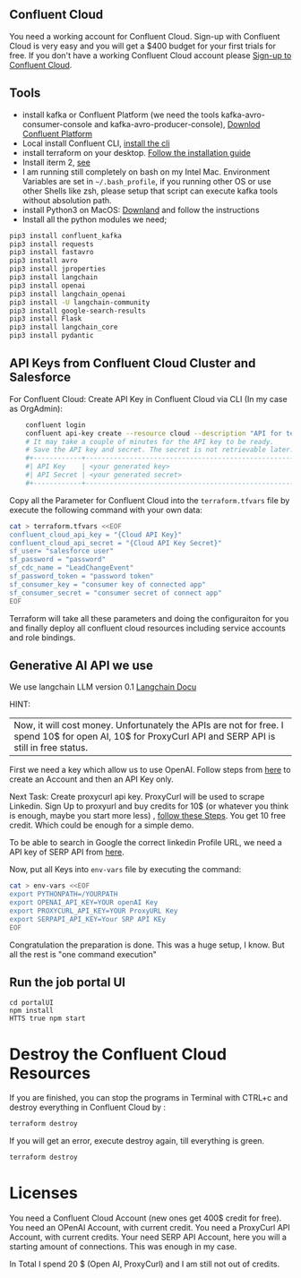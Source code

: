 ## Confluent Cloud

You need a working account for Confluent Cloud. Sign-up with Confluent Cloud is very easy and you will get a $400 budget for your first trials for free. If you don't have a working Confluent Cloud account please [Sign-up to Confluent Cloud](https://www.confluent.io/confluent-cloud/tryfree/?utm_campaign=tm.campaigns_cd.Q124_EMEA_Stream-Processing-Essentials&utm_source=marketo&utm_medium=workshop).

## Tools

* install kafka or Confluent Platform (we need the tools kafka-avro-consumer-console and kafka-avro-producer-console), [Downlod Confluent Platform](https://www.confluent.io/get-started/?product=self-managed)
* Local install Confluent CLI, [install the cli](https://docs.confluent.io/confluent-cli/current/install.html) 
* install terraform on your desktop. [Follow the installation guide](https://developer.hashicorp.com/terraform/tutorials/aws-get-started/install-cli)
* Install iterm 2, [see](https://iterm2.com/)
* I am running still completely on bash on my Intel Mac. Environment Variables are set in `~/.bash_profile`, if you running other OS or use other Shells like zsh, please setup that script can execute kafka tools without absolution path.
* install Python3 on MacOS: [Downland](https://www.python.org/downloads/macos/) and follow the instructions
* Install all the python modules we need;
```bash
pip3 install confluent_kafka
pip3 install requests
pip3 install fastavro
pip3 install avro
pip3 install jproperties
pip3 install langchain
pip3 install openai
pip3 install langchain_openai
pip3 install -U langchain-community
pip3 install google-search-results
pip3 install Flask
pip3 install langchain_core
pip3 install pydantic
```

## API Keys from Confluent Cloud Cluster and Salesforce

For Confluent Cloud: Create API Key in Confluent Cloud via CLI (In my case as OrgAdmin):
```bash
    confluent login
    confluent api-key create --resource cloud --description "API for terraform"
    # It may take a couple of minutes for the API key to be ready.
    # Save the API key and secret. The secret is not retrievable later.
    #+------------+------------------------------------------------------------------+
    #| API Key    | <your generated key>                                             |
    #| API Secret | <your generated secret>                                          |
    #+------------+------------------------------------------------------------------+
```

Copy all the Parameter for Confluent Cloud into the `terraform.tfvars` file by execute the following command with your own data:
```bash
cat > terraform.tfvars <<EOF
confluent_cloud_api_key = "{Cloud API Key}"
confluent_cloud_api_secret = "{Cloud API Key Secret}"
sf_user= "salesforce user"
sf_password = "password"
sf_cdc_name = "LeadChangeEvent"
sf_password_token = "password token"
sf_consumer_key = "consumer key of connected app"
sf_consumer_secret = "consumer secret of connect app"
EOF
```
Terraform will take all these parameters and doing the configuraiton for you and finally deploy all confluent cloud resources including service accounts and role bindings.

## Generative AI API we use

We use langchain LLM version 0.1 [Langchain Docu](https://python.langchain.com/docs/get_started/introduction)

HINT:
<table><tr><td>Now, it will cost money. Unfortunately the APIs are not for free. I spend 10$ for open AI, 10$ for ProxyCurl API and SERP API is still in free status.</td></tr></table>

First we need a key which allow us to use OpenAI. Follow steps from [here](https://platform.openai.com/docs/quickstart/account-setup) to create an Account and then an API Key only.

Next Task: Create proxycurl api key. ProxyCurl will be used to scrape Linkedin. Sign Up to proxyurl and buy credits for 10$ (or whatever you think is enough, maybe you start more less) , [follow these Steps](https://nubela.co/proxycurl). You get 10 free credit. Which could be enough for a simple demo.

To be able to search in Google the correct linkedin Profile URL, we need a API key of SERP API from [here](https://serpapi.com/).

Now, put all Keys into `env-vars` file by executing the command:
```bash
cat > env-vars <<EOF
export PYTHONPATH=/YOURPATH
export OPENAI_API_KEY=YOUR openAI Key
export PROXYCURL_API_KEY=YOUR ProxyURL Key
export SERPAPI_API_KEY=Your SRP API KEy
EOF
```

Congratulation the preparation is done. This was a huge setup, I know. But all the rest is "one command execution"

## Run the job portal UI
```
cd portalUI
npm install
HTTS true npm start

```

# Destroy the Confluent Cloud Resources
If you are finished, you can stop the programs in Terminal with CTRL+c and destroy everything in Confluent Cloud by :
```bash
terraform destroy
``` 

If you will get an error, execute destroy again, till everything is green.
```bash
terraform destroy
``` 

# Licenses
You need a Confluent Cloud Account (new ones get 400$ credit for free).
You need an OPenAI Account, with current credit.
You need a ProxyCurl API Account, with current credits.
Your need SERP API Account, here you will a starting amount of connections. This was enough in my case.

In  Total I spend 20 $ (Open AI, ProxyCurl) and I am still not out of credits.

